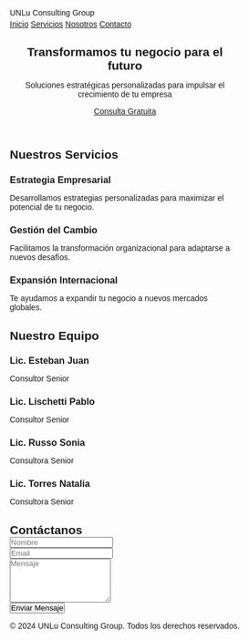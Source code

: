 <html><head><base href="." /><meta charset="UTF-8" /><meta name="viewport" content="width=device-width, initial-scale=1.0" /><title>UNLu Consulting Group - Consultora de Negocios</title><style>
  * {
    margin: 0;
    padding: 0;
    box-sizing: border-box;
    font-family: 'Poppins', sans-serif;
  }

  :root {
    --primary: #1a4f8b;
    --secondary: #2980b9;
    --accent: #f39c12;
    --light: #ecf0f1;
    --dark: #2c3e50;
  }

  body {
    overflow-x: hidden;
    padding-top: 70px;
  }

  nav {
    padding: 1.5rem 10%;
    display: flex;
    justify-content: space-between;
    align-items: center;
    background: var(--primary);
    position: fixed;
    top: 0;
    left: 0;
    right: 0;
    z-index: 1000;
    box-shadow: 0 2px 10px rgba(0,0,0,0.1);
  }


h1, .site-title {
    display: none;
}


  .header {
    background: linear-gradient(rgba(26, 79, 139, 0.95), rgba(26, 79, 139, 0.95)), url('https://images.unsplash.com/photo-1454165804606-c3d57bc86b40?ixlib=rb-4.0.3') center/cover;
    height: 100vh;
    color: white;
    display: flex;
    flex-direction: column;
  }

  .logo {
    font-size: 1.8rem;
    font-weight: 700;
    color: var(--dark);
  }

  .nav-links {
    display: flex;
    gap: 2rem;
  }

  .nav-links a {
    color: var(--light);
    text-decoration: none;
    font-weight: 500;
    transition: color 0.3s;
  }

  .nav-links a:hover {
    color: var(--accent);
  }

  .mobile-menu-btn {
    display: none;
    font-size: 1.5rem;
    color: var(--light);
    background: none;
    border: none;
    cursor: pointer;
  }

  .hero {
    flex: 1;
    display: flex;
    justify-content: center;
    align-items: center;
    text-align: center;
    padding: 0 10%;
  }

  .hero h2 {
    font-size: 3.5rem;
    margin-bottom: 1rem;
  }

  .hero p {
    font-size: 1.2rem;
    margin-bottom: 2rem;
  }

  .cta-button {
    background: var(--accent);
    color: white;
    padding: 1rem 2rem;
    border-radius: 30px;
    text-decoration: none;
    font-weight: 600;
    transition: transform 0.3s;
  }

  .cta-button:hover {
    transform: scale(1.05);
  }

  .services {
    padding: 5rem 10%;
    background: var(--light);
  }

  .section-title {
    text-align: center;
    margin-bottom: 3rem;
    color: var(--light);
  }

  .services-grid {
    display: grid;
    grid-template-columns: repeat(auto-fit, minmax(250px, 1fr));
    gap: 2rem;
  }

  .service-card {
    background: white;
    padding: 2rem;
    border-radius: 10px;
    box-shadow: 0 5px 15px rgba(0,0,0,0.1);
    transition: transform 0.3s;
  }

  .service-card:hover {
    transform: translateY(-10px);
  }

  .service-icon {
    font-size: 2.5rem;
    color: var(--primary);
    margin-bottom: 1rem;
  }

  .team {
    padding: 5rem 10%;
    background: white;
  }

  .team-grid {
    display: grid;
    grid-template-columns: repeat(auto-fit, minmax(250px, 1fr));
    gap: 2rem;
    margin-top: 3rem;
  }

  .team-member {
    text-align: center;
    padding: 2rem;
    border-radius: 10px;
    background: var(--light);
    transition: transform 0.3s;
  }

  .team-member:hover {
    transform: translateY(-10px);
    box-shadow: 0 5px 15px rgba(0,0,0,0.1);
  }

  .team-member .avatar {
    width: 150px;
    height: 150px;
    background: var(--primary);
    border-radius: 50%;
    margin: 0 auto 1.5rem;
    display: flex;
    align-items: center;
    justify-content: center;
  }

  .team-member .avatar i {
    font-size: 4rem;
    color: white;
  }

  .contact {
    padding: 5rem 10%;
    background: var(--dark);
    color: white;
  }

  .contact-form {
    max-width: 600px;
    margin: 0 auto;
  }

  .form-group {
    margin-bottom: 1.5rem;
  }

  .form-group input,
  .form-group textarea {
    width: 100%;
    padding: 0.8rem;
    border: none;
    border-radius: 5px;
    margin-top: 0.5rem;
  }

  .submit-btn {
    background: var(--accent);
    color: white;
    border: none;
    padding: 1rem 2rem;
    border-radius: 5px;
    cursor: pointer;
    width: 100%;
    font-size: 1rem;
    font-weight: 600;
  }

  footer {
    background: var(--primary);
    color: white;
    text-align: center;
    padding: 2rem;
  }

  @media (max-width: 768px) {
    nav {
      padding: 1rem 5%;
    }

    .logo {
      font-size: 1.4rem;
    }

    .mobile-menu-btn {
      display: block;
    }

    .nav-links {
      display: none;
      position: absolute;
      top: 100%;
      left: 0;
      right: 0;
      background: var(--primary);
      flex-direction: column;
      padding: 1rem 0;
      gap: 1rem;
      text-align: center;
    }

    .nav-links.active {
      display: flex;
    }
    
    .hero {
      padding: 0 5%;
    }

    .hero h1 {
      font-size: 2rem;
    }

    .hero p {
      font-size: 1rem;
    }

    .services,
    .team,
    .contact {
      padding: 3rem 5%;
    }

    .services-grid,
    .team-grid {
      grid-template-columns: 1fr;
      gap: 1.5rem;
    }

    .service-card,
    .team-member {
      padding: 1.5rem;
    }

    .team-member .avatar {
      width: 120px;
      height: 120px;
    }

    .section-title {
      font-size: 1.8rem;
      margin-bottom: 2rem;
    }
  }

  @media (max-width: 480px) {
    .hero h1 {
      font-size: 1.8rem;
    }

    .cta-button {
      padding: 0.8rem 1.5rem;
      font-size: 0.9rem;
    }

    .service-card,
    .team-member {
      padding: 1rem;
    }
  }
</style>
<link href="https://fonts.googleapis.com/css2?family=Poppins:wght@300;400;500;600;700&display=swap" rel="stylesheet">
<link href="https://cdnjs.cloudflare.com/ajax/libs/font-awesome/6.0.0/css/all.min.css" rel="stylesheet">
</head>
<body>
  <nav>
    <div class="logo">UNLu Consulting Group</div>
    <button class="mobile-menu-btn">
      <i class="fas fa-bars"></i>
    </button>
    <div class="nav-links">
      <a href="#inicio">Inicio</a>
      <a href="#servicios">Servicios</a>
      <a href="#nosotros">Nosotros</a>
      <a href="#contacto">Contacto</a>
    </div>
  </nav>

  <header class="header" id="inicio">
    <div class="hero">
      <div>
        <h2>Transformamos tu negocio para el futuro</h2>
        <p>Soluciones estratégicas personalizadas para impulsar el crecimiento de tu empresa</p>
        <a href="#contacto" class="cta-button">Consulta Gratuita</a>
      </div>
    </div>
  </header>

  <section class="services" id="servicios">
    <h2 class="section-title">Nuestros Servicios</h2>
    <div class="services-grid">
      <div class="service-card">
        <i class="fas fa-chart-line service-icon"></i>
        <h3>Estrategia Empresarial</h3>
        <p>Desarrollamos estrategias personalizadas para maximizar el potencial de tu negocio.</p>
      </div>
      <div class="service-card">
        <i class="fas fa-users service-icon"></i>
        <h3>Gestión del Cambio</h3>
        <p>Facilitamos la transformación organizacional para adaptarse a nuevos desafíos.</p>
      </div>
      <div class="service-card">
        <i class="fas fa-globe service-icon"></i>
        <h3>Expansión Internacional</h3>
        <p>Te ayudamos a expandir tu negocio a nuevos mercados globales.</p>
      </div>
    </div>
  </section>

  <section class="team" id="nosotros">
    <h2 class="section-title">Nuestro Equipo</h2>
    <div class="team-grid">
      <div class="team-member">
        <div class="avatar">
          <i class="fas fa-user"></i>
        </div>
        <h3>Lic. Esteban Juan</h3>
        <p>Consultor Senior</p>
      </div>
      <div class="team-member">
        <div class="avatar">
          <i class="fas fa-user"></i>
        </div>
        <h3>Lic. Lischetti Pablo</h3>
        <p>Consultor Senior</p>
      </div>
      <div class="team-member">
        <div class="avatar">
          <i class="fas fa-user"></i>
        </div>
        <h3>Lic. Russo Sonia</h3>
        <p>Consultora Senior</p>
      </div>
      <div class="team-member">
        <div class="avatar">
          <i class="fas fa-user"></i>
        </div>
        <h3>Lic. Torres Natalia</h3>
        <p>Consultora Senior</p>
      </div>
    </div>
  </section>

  <section class="contact" id="contacto">
    <h2 class="section-title">Contáctanos</h2>
    <form class="contact-form" id="contactForm">
      <div class="form-group">
        <input type="text" placeholder="Nombre" required>
      </div>
      <div class="form-group">
        <input type="email" placeholder="Email" required>
      </div>
      <div class="form-group">
        <textarea placeholder="Mensaje" rows="5" required></textarea>
      </div>
      <button type="submit" class="submit-btn">Enviar Mensaje</button>
    </form>
  </section>

  <footer>
    <p>&copy; 2024 UNLu Consulting Group. Todos los derechos reservados.</p>
  </footer>

  <script>
    const mobileMenuBtn = document.querySelector('.mobile-menu-btn');
    const navLinks = document.querySelector('.nav-links');

    mobileMenuBtn.addEventListener('click', () => {
      navLinks.classList.toggle('active');
    });

    document.getElementById('contactForm').addEventListener('submit', function(e) {
      e.preventDefault();
      alert('¡Gracias por tu mensaje! Nos pondremos en contacto contigo pronto.');
      this.reset();
    });

    document.querySelectorAll('a[href^="#"]').forEach(anchor => {
      anchor.addEventListener('click', function (e) {
        e.preventDefault();
        document.querySelector(this.getAttribute('href')).scrollIntoView({
          behavior: 'smooth'
        });
        if (navLinks.classList.contains('active')) {
          navLinks.classList.remove('active');
        }
      });
    });
  </script>
</body></html>
